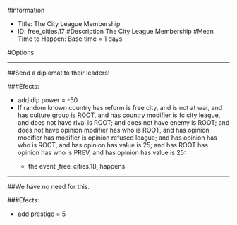 #Information
 - Title: The City League Membership
 - ID: free_cities.17
#Description
The City League Membership
#Mean Time to Happen:
Base time = 1 days

#Options

___
##Send a diplomat to their leaders!

###Efects:<ul><li>add dip power = -50</li><li>If random known country has reform is free city, and  is not at war, and  has culture group is ROOT, and  has country modifier is fc city league, and does not have rival is ROOT; and does not have enemy is ROOT; and does not have opinion modifier has who is ROOT, and has opinion modifier has modifier is opinion refused league; and  has opinion has who is ROOT, and has opinion has value is 25; and  has ROOT has opinion has who is PREV, and has opinion has value is 25:</li><ul><li>the event ˻free_cities.18˼ happens</li></ul></ul>

___
##We have no need for this.

###Efects:<ul><li>add prestige = 5</li></ul>

